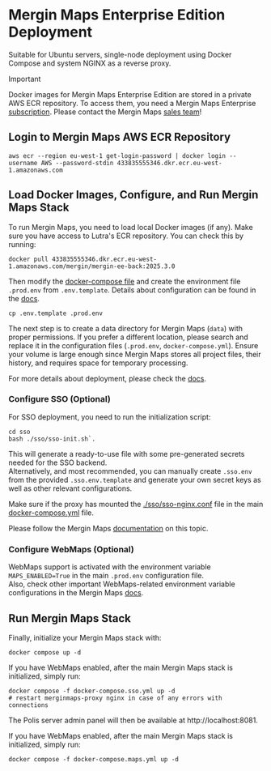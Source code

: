 # Mergin Maps Enterprise Edition Deployment

Suitable for Ubuntu servers, single-node deployment using Docker Compose and system NGINX as a reverse proxy.

> [!IMPORTANT]
> Docker images for Mergin Maps Enterprise Edition are stored in a private AWS ECR repository.
> To access them, you need a Mergin Maps Enterprise [subscription](https://merginmaps.com/pricing).
> Please contact the Mergin Maps [sales team](https://merginmaps.com/contact-sales)!

## Login to Mergin Maps AWS ECR Repository

```shell
aws ecr --region eu-west-1 get-login-password | docker login --username AWS --password-stdin 433835555346.dkr.ecr.eu-west-1.amazonaws.com
```

## Load Docker Images, Configure, and Run Mergin Maps Stack

To run Mergin Maps, you need to load local Docker images (if any). Make sure you have access to Lutra's ECR repository. You can check this by running:

```shell
docker pull 433835555346.dkr.ecr.eu-west-1.amazonaws.com/mergin/mergin-ee-back:2025.3.0
```

Then modify the [docker-compose file](docker-compose.yml) and create the environment file `.prod.env` from `.env.template`. Details about configuration can be found in the [docs](https://merginmaps.com/docs/server/install/).

```shell
cp .env.template .prod.env
```

The next step is to create a data directory for Mergin Maps (`data`) with proper permissions. If you prefer a different location, please search and replace it in the configuration files (`.prod.env`, `docker-compose.yml`). Ensure your volume is large enough since Mergin Maps stores all project files, their history, and requires space for temporary processing.

For more details about deployment, please check the [docs](https://merginmaps.com/docs/server/install/#deployment).

### Configure SSO (Optional)

For SSO deployment, you need to run the initialization script:

```shell
cd sso
bash ./sso/sso-init.sh`. 
```

This will generate a ready-to-use file with some pre-generated secrets needed for the SSO backend.  
Alternatively, and most recommended, you can manually create `.sso.env` from the provided `.sso.env.template` and generate your own secret keys as well as other relevant configurations.

Make sure if the proxy has mounted the [./sso/sso-nginx.conf](./sso/sso-nginx.conf) file in the main [docker-compose.yml](./docker-compose.yml) file.

Please follow the Mergin Maps [documentation](https://merginmaps.com/docs/server/sso-deployment/) on this topic.

### Configure WebMaps (Optional)

WebMaps support is activated with the environment variable `MAPS_ENABLED=True` in the main `.prod.env` configuration file.  
Also, check other important WebMaps-related environment variable configurations in the Mergin Maps [docs](https://merginmaps.com/docs/server/environment/#webmaps).

## Run Mergin Maps Stack

Finally, initialize your Mergin Maps stack with:

```shell
docker compose up -d
```

If you have WebMaps enabled, after the main Mergin Maps stack is initialized, simply run:

```shell
docker compose -f docker-compose.sso.yml up -d
# restart merginmaps-proxy nginx in case of any errors with connections
```

The Polis server admin panel will then be available at http://localhost:8081.

If you have WebMaps enabled, after the main Mergin Maps stack is initialized, simply run:

```shell
docker compose -f docker-compose.maps.yml up -d
```

